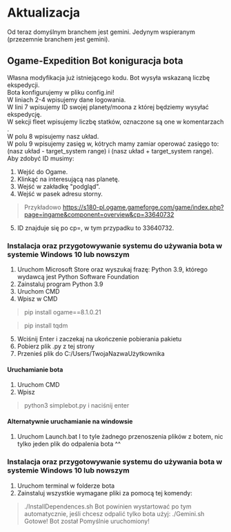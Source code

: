 # Aktualizacja
Od teraz domyślnym branchem jest gemini. Jedynym wspieranym (przezemnie branchem jest gemini).
## Ogame-Expedition Bot koniguracja bota
Własna modyfikacja już istniejącego kodu.
Bot wysyła wskazaną liczbę ekspedycji.
<br>Bota konfigurujemy w pliku config.ini!
<br>W liniach 2-4 wpisujemy dane logowania.
<br>W lini 7 wpisujemy ID swojej planety/moona z której będziemy wysyłać ekspedycję.
<br>W sekcji fleet wpisujemy liczbę statków, oznaczone są one w komentarzach .
<br>W polu 8 wpisujemy nasz układ.
<br>W polu 9 wpisujemy zasięg w, kótrych mamy zamiar operować zasięgo to: (nasz układ - target_system range) i  (nasz układ + target_system range).
<br>Aby zdobyć ID musimy:
1. Wejść do Ogame.
1. Klinkąć na interesującą nas planetę.
1. Wejść w zakładkę "podgląd".
1. Wejść w pasek adresu storny.     
> Przykładowo https://s180-pl.ogame.gameforge.com/game/index.php?page=ingame&component=overview&cp=33640732
5. ID znajduje się po cp=, w tym przypadku to 33640732.
### Instalacja oraz przygotowywanie systemu do używania bota w systemie Windows 10 lub nowszym
1. Uruchom Microsoft Store oraz wyszukaj frazę: Python 3.9, którego wydawcą jest Python Software Foundation 
2. Zainstaluj program Python 3.9
3. Uruchom CMD
4. Wpisz w CMD 
> pip install ogame==8.1.0.21

> pip install tqdm
5. Wciśnij Enter i zaczekaj na ukończenie pobierania pakietu
6. Pobierz plik .py z tej strony
7. Przenieś plik do C:/Users/TwojaNazwaUżytkownika
#### Uruchamianie bota
1. Uruchom CMD
2. Wpisz 
> python3 simplebot.py i naciśnij enter
#### Alternatywnie uruchamianie na windowsie
1. Uruchom Launch.bat
I to tyle żadnego przenoszenia plików z botem, nic tylko jeden plik do odpalenia bota ^^

### Instalacja oraz przygotowywanie systemu do używania bota w systemie Windows 10 lub nowszym
1. Uruchom terminal w folderze bota
2. Zainstaluj wszystkie wymagane pliki za pomocą tej komendy:
> ./InstallDependences.sh
Bot powinien wystartować po tym automatycznie, jeśli chcesz odpalić tylko bota użyj:
> ./Gemini.sh
<br>Gotowe! Bot został Pomyślnie uruchomiony!
